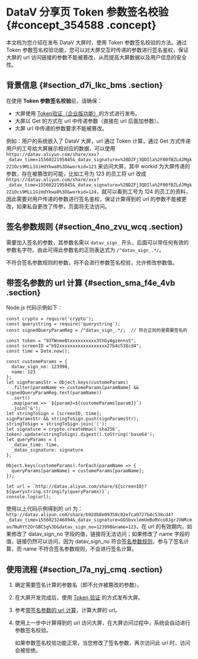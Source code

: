 # DataV 分享页 Token 参数签名校验 {#concept_354588 .concept}

本文档为您介绍在发布 DataV 大屏时，使用 Token 参数签名校验的方法。通过 Token 参数签名校验功能，您可以对大屏交互时传递的参数进行签名鉴权，保证大屏的 url 访问链接的参数不能被篡改，从而提高大屏数据以及用户信息的安全性。

## 背景信息 {#section_d7i_lkc_bms .section}

在使用 **Token 参数签名校验**前，请确保：

-   大屏使用 [Token验证（企业版功能）](cn.zh-CN/用户指南/管理可视化应用/发布可视化应用.md#section_jsk_wdm_q2b)的方式进行发布。
-   大屏以 Get 的方式在 url 中传递参数（直接在 url 后面加参数）。
-   大屏 url 中传递的参数要求不能被篡改。

例如：用户的系统嵌入了 DataV 大屏，url 通过 Token 计算，通过 Get 方式传递用户的工号给大屏展示相对应的数据，可以使用 `https://datav.aliyun.com/share/xxx?_datav_time=1556022195845&_datav_signature=%2BDZFj3QDIla%2F00fBZLdJMgk2Z1Ocs9MLL1GiHdYkwa0%3D&workid=123` 来访问大屏，其中 workid 为大屏传递的参数，存在被篡改的可能，比如工号为 123 的员工将 url 改成 `https://datav.aliyun.com/share/xxx?_datav_time=1556022195845&_datav_signature=%2BDZFj3QDIla%2F00fBZLdJMgk2Z1Ocs9MLL1GiHdYkwa0%3D&workid=124`，就可以看到工号为 124 的员工的资料，因此需要对用户传递的参数进行签名鉴权，保证计算得到的 url 的参数不能被更改，如果私自更改了传参，页面将无法访问。

## 签名参数规则 {#section_4no_zvu_wcq .section}

需要加入签名的参数，其参数名需以 `datav_sign_` 开头，后面可以带任何有效的参数名字符。由此可得此参数名的正则表达式为 `/^datav_sign_.*/`。

不符合签名参数规则的参数，将不会进行参数签名校验，允许修改参数值。

## 带签名参数的 url 计算 {#section_sma_f4e_4vb .section}

Node.js 代码示例如下：

``` {#codeblock_fkd_kuz_zy9}
const crypto = require('crypto');
const querystring = require('querystring');
const signedQueryParamReg = /^datav_sign_.*/;  // 符合正则的是需要签名的

const token = "93TWnmeBtxxxxxxxxxx3thGyAgzennsS";
const screenID ="b92xxxxxxxxxxxxxxxxxx27b4c538cd4";
const time = Date.now();

const customeParams = {
  datav_sign_no: 123998,
  name: 123
};
let signParamsStr = Object.keys(customeParams)
  .filter(paramName => customeParams[paramName] && signedQueryParamReg.test(paramName))
  .sort()
  .map(param => `${param}=${customeParams[param]}`)
  .join('&');
let stringToSign = [screenID, time];
signParamsStr && stringToSign.push(signParamsStr);
stringToSign = stringToSign.join('|');
let signature = crypto.createHmac('sha256', token).update(stringToSign).digest().toString('base64');
let queryParams = {
  _datav_time: time,
  _datav_signature: signature
};

Object.keys(customeParams).forEach(paramName => {
  queryParams[paramName] = customeParams[paramName];
});

let url = `http://datav.aliyun.com/share/${screenID}?${querystring.stringify(queryParams)}`;
console.log(url);
```

使用以上代码示例得到的 url 为：`http://datav.aliyun.com/share/b92db8e09358c82efca0727b4c538cd4?_datav_time=1556023246894&_datav_signature=GGSbvxlemUeBoRVco8JgrJVWRcmao7NuRYt2OrGBC5g%3D&datav_sign_no=123998&name=123`，在 url 的有效期内，如果修改了 datav\_sign\_no 字段的值，链接将无法访问；如果修改了 name 字段的值，链接仍然可以访问，因为 datav\_sign\_no 符合[签名参数规则](#section_4no_zvu_wcq)，参与了签名计算，而 name 不符合签名参数规则，不会进行签名计算。

## 使用流程 {#section_l7a_nyj_cmq .section}

1.  确定需要签名计算的参数名（即不允许被篡改的参数）。
2.  在大屏开发完成后，使用 [Token 验证](ZH-CN_TP_16553_V6.dita#concept_hqf_22r_p2b/section_jsk_wdm_q2b) 的方式发布大屏。
3.  参考[带签名参数的 url 计算](#section_sma_f4e_4vb)，计算大屏的 url。
4.  使用上一步中计算得到的 url 访问大屏，在大屏访问过程中，系统会自动进行参数签名校验。

    如果参数签名校验功能正常，当您修改了签名参数，再次访问此 url 时，访问会被拒绝。


